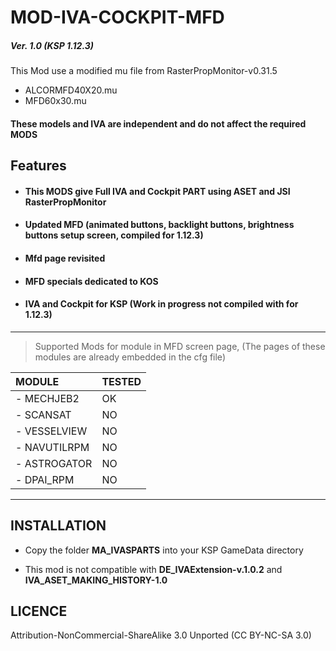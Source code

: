 # MOD-IVA-COCKPIT-MFD
##### Ver. 1.0 (KSP 1.12.3)

This Mod use a modified mu file from RasterPropMonitor-v0.31.5
- ALCORMFD40X20.mu
- MFD60x30.mu

#### These models and IVA are independent and do not affect the required MODS

## Features

- #### This MODS give Full IVA and Cockpit PART using ASET and JSI RasterPropMonitor
- #### Updated MFD (animated buttons, backlight buttons, brightness buttons setup screen, compiled for 1.12.3)
- #### Mfd page revisited
- #### MFD specials dedicated to KOS
- #### IVA and Cockpit for KSP (Work in progress not compiled with for 1.12.3)
______

> Supported Mods for module in MFD screen page, (The pages of these modules are already embedded in the cfg file)

| MODULE | TESTED|
|:---|:---|
|- MECHJEB2| OK|
|- SCANSAT| NO|
|- VESSELVIEW| NO|
|- NAVUTILRPM| NO|
|- ASTROGATOR| NO|
|- DPAI_RPM| NO|
______

## INSTALLATION

- Copy the folder **MA_IVASPARTS** into your KSP GameData directory

- This mod is not compatible with **DE_IVAExtension-v.1.0.2** and **IVA_ASET_MAKING_HISTORY-1.0**

## LICENCE
 Attribution-NonCommercial-ShareAlike 3.0 Unported (CC BY-NC-SA 3.0)
